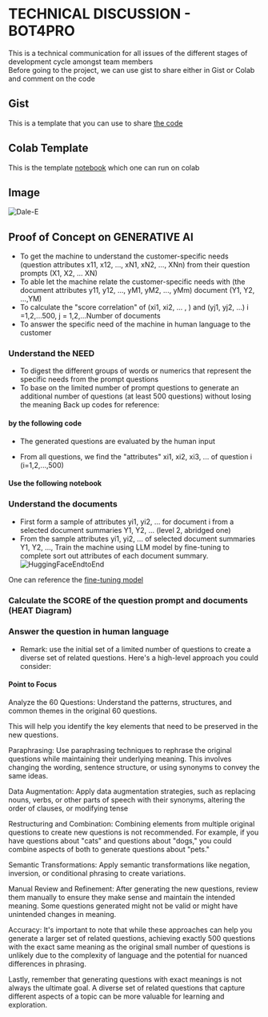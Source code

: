 # TECHNICAL DISCUSSION - BOT4PRO
This is a technical communication for all issues of the different stages of development cycle amongst team members  
Before going to the project, we can use gist to share either in Gist or Colab and comment on the code

## Gist
This is a template that you can use to share [the code](https://gist.github.com/AIBIZAPP/90126e343741c4ab4dfbc78f0494e7fc)  

## Colab Template
This is the template [notebook](https://github.com/AIBIZAPP/BOT4PRO/blob/main/Templatenotebook.ipynb) which one can run on colab

## Image
![Dale-E](https://user-images.githubusercontent.com/134267717/261605015-1cba70f5-54cc-4845-abd6-e030711ecfa9.png)

## Proof of Concept on GENERATIVE AI
* To get the machine to understand the customer-specific needs (question attributes x11, x12, ..., xN1, xN2, ..., XNn) from their question prompts (X1, X2, ... XN)
* To able let the machine relate the customer-specific needs with (the document attributes y11, y12, ..., yM1, yM2, ..., yMm) document (Y1, Y2, ...,YM)
* To calculate the "score correlation" of (xi1, xi2, ... , ) and (yj1, yj2, ...) i =1,2,...500, j = 1,2,...Number of documents
* To answer the specific need of the machine in human language to the customer 

### Understand the NEED
* To digest the different groups of words or numerics that represent the specific needs from the prompt questions
* To base on the limited number of prompt questions to generate an additional number of questions (at least 500 questions) without losing the meaning
Back up codes for reference:
#### by the following code

* The generated questions are evaluated by the human input

* From all questions, we find the "attributes" xi1, xi2, xi3, ... of question i (i=1,2,...,500)
#### Use the following notebook


### Understand the documents
* First form a sample of attributes yi1, yi2, ... for document i from a selected document summaries Y1, Y2, ... (level 2, abridged one)
* From the sample attributes yi1, yi2, ... of selected document summaries Y1, Y2, ..., Train the machine using LLM model by fine-tuning to complete sort out attributes of each document summary.
![HuggingFaceEndtoEnd](https://user-images.githubusercontent.com/134267717/262072944-b244daed-23c5-4653-9dd4-9d2dd3f64004.png)

One can reference the [fine-tuning model](https://github.com/AIBIZAPP/BOT4PRO/blob/main/Fine_tune_generative_ai_model.ipynb)  

### Calculate the SCORE of the question prompt and documents (HEAT Diagram)

### Answer the question in human language
* Remark: use the initial set of a limited number of questions to create a diverse set of related questions. Here's a high-level approach you could consider:

####  Point to Focus
Analyze the 60 Questions: Understand the patterns, structures, and common themes in the original 60 questions. 

This will help you identify the key elements that need to be preserved in the new questions.

Paraphrasing: Use paraphrasing techniques to rephrase the original questions while maintaining their underlying meaning. This involves changing the wording, sentence structure, or using synonyms to convey the same ideas.

Data Augmentation: Apply data augmentation strategies, such as replacing nouns, verbs, or other parts of speech with their synonyms, altering the order of clauses, or modifying tense

Restructuring and Combination: Combining elements from multiple original questions to create new questions is not recommended. For example, if you have questions about "cats" and questions about "dogs," you could combine aspects of both to generate questions about "pets."

Semantic Transformations: Apply semantic transformations like negation, inversion, or conditional phrasing to create variations.

Manual Review and Refinement: After generating the new questions, review them manually to ensure they make sense and maintain the intended meaning. Some questions generated might not be valid or might have unintended changes in meaning.

Accuracy: It's important to note that while these approaches can help you generate a larger set of related questions, achieving exactly 500 questions with the exact same meaning as the original small number of questions is unlikely due to the complexity of language and the potential for nuanced differences in phrasing.

Lastly, remember that generating questions with exact meanings is not always the ultimate goal. A diverse set of related questions that capture different aspects of a topic can be more valuable for learning and exploration.
